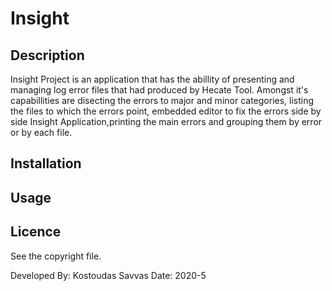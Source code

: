 # Insight


## Description
Insight Project is an application that has the abillity of presenting and managing log error files
that had produced by Hecate Tool. Amongst it's capabillities are disecting the errors to major and minor categories,
listing the files to which the errors point, embedded editor to fix the errors side by side Insight Application,printing the main errors and grouping them by error or by each file.


## Installation


## Usage


## Licence
See the copyright file.




Developed By: Kostoudas Savvas
Date: 2020-5

